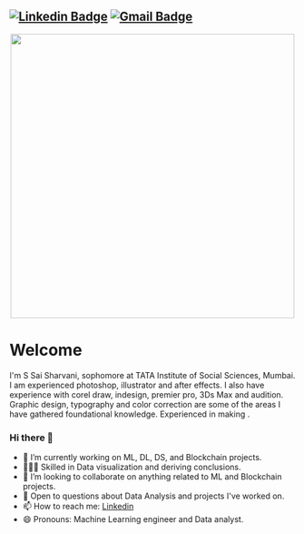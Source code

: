 [![Linkedin Badge](https://img.shields.io/badge/-saisharvani1-blue?style=flat-square&logo=Linkedin&logoColor=white&link=https://www.linkedin.com/in/sharvani-sakuru-sai/)](https://www.linkedin.com/in/sharvani-sakuru-sai/)
[![Gmail Badge](https://img.shields.io/badge/-saisharvani1@gmail.com-c14438?style=flat-square&logo=Gmail&logoColor=white&link=mailto:saisharvani1@gmail.com)](mailto:pranjal27bhardwaj@gmail.com)
---
<p  align="center"><img height="500" src = "https://github.com/sakurusurya2000/sakurusurya2000/blob/master/mee.gif"></p>

# Welcome
I'm S Sai Sharvani, sophomore at TATA Institute of Social Sciences, Mumbai. I am experienced photoshop, illustrator and after effects. I also have experience with corel draw, indesign, premier pro, 3Ds Max and audition. Graphic design, typography and color correction are some of the areas I have gathered foundational knowledge. Experienced in making .

### Hi there 👋
- 🔭 I’m currently working on ML, DL, DS, and Blockchain projects.
- 👨🏼‍💻 Skilled in Data visualization and deriving conclusions.
- 👯 I’m looking to collaborate on anything related to ML and Blockchain projects.
- 💬 Open to questions about Data Analysis and projects I've worked on.
- 📫 How to reach me: [Linkedin](https://www.linkedin.com/in/suryateja-sakuru-sai/)
- 😄 Pronouns: Machine Learning engineer and Data analyst.


